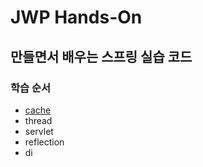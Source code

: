 # JWP Hands-On

## 만들면서 배우는 스프링 실습 코드

### 학습 순서
- [cache](./cache/README.md)
- thread
- servlet
- reflection
- di
